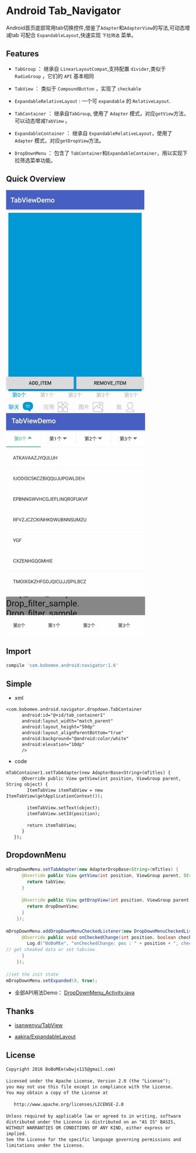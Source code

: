 # Android Tab_Navigator

Android首页底部常用tab切换控件,借鉴了`Adapter`和`AdapterView`的写法,可动态增减tab
可配合 `ExpandableLayout`,快速实现 `下拉筛选` 菜单。

## Features

- `TabGroup` ： 继承自 `LinearLayoutCompat`,支持配置 `divider`,类似于 `RadioGroup` ，它们的  `API` 基本相同 <br>
- `TabView`  ： 类似于 `CompoundButton` ，实现了 `checkable` <br>
- `ExpandableRelativeLayout` : 一个可 `expandable` 的 `RelativeLayout`.


- `TabContainer` ： 继承自`TabGroup`, 使用了 `Adapter` 模式，对应`getView`方法，可以动态增减`TabView` 。
- `ExpandableContainer` ：  继承自 `ExpandableRelativeLayout`，使用了 `Adapter` 模式，对应`getDropView`方法。
- `DropDownMenu` ： 包含了 `TabContainer`和`ExpandableContainer`，用以实现下拉筛选菜单功能。

## Quick Overview

![image](gif/demo1.gif)  <br/>
![image](gif/demo2.gif)

## Import

```groovy
compile 'com.bobomee.android:navigator:1.6'
```

## Simple

- xml

```
<com.bobomee.android.navigator.dropdown.TabContainer
      android:id="@+id/tab_container1"
      android:layout_width="match_parent"
      android:layout_height="50dp"
      android:layout_alignParentBottom="true"
      android:background="@android:color/white"
      android:elevation="10dp"
      />
```

- code

```
mTabContainer1.setTabAdapter(new AdapterBase<String>(mTitles) {
      @Override public View getView(int position, ViewGroup parent, String object) {
        ItemTabView itemTabView = new ItemTabView(getApplicationContext());

        itemTabView.setText(object);
        itemTabView.setId(position);

        return itemTabView;
      }
   });    
```

## DropdownMenu

```java
mDropDownMenu.setTabAdapter(new AdapterDropBase<String>(mTitles) {
      @Override public View getView(int position, ViewGroup parent, String object) {
        return tabView;
      }

      @Override public View getDropView(int position, ViewGroup parent, String object) {
        return dropDownView;
      }
    });
    
mDropDownMenu.addDropDownMenuCheckedListener(new DropDownMenuCheckedListener() {
      @Override public void onCheckedChange(int position, boolean checked) {
        Log.d("BoBoMEe", "onCheckedChange: pos : " + position + ", checked: " + checked);
// get cheaked data or set tabview
      }
    });
    
//set the init state
mDropDownMenu.setExpanded(0, true);
```

- 全部API用法Demo： [DropDownMenu_Activity.java](https://github.com/BoBoMEe/Tab_Navigator/blob/master/app/src/main/java/com/bobomee/android/tab_navigator/DropDownMenu_Activity.java)


## Thanks

- [isanwenyu/TabView](https://github.com/isanwenyu/TabView)

- [aakira/ExpandableLayout](https://github.com/aakira/ExpandableLayout)

 
## License

    Copyright 2016 BoBoMEe(wbwjx115@gmail.com)

    Licensed under the Apache License, Version 2.0 (the "License");
    you may not use this file except in compliance with the License.
    You may obtain a copy of the License at

       http://www.apache.org/licenses/LICENSE-2.0

    Unless required by applicable law or agreed to in writing, software
    distributed under the License is distributed on an "AS IS" BASIS,
    WITHOUT WARRANTIES OR CONDITIONS OF ANY KIND, either express or implied.
    See the License for the specific language governing permissions and
    limitations under the License.
